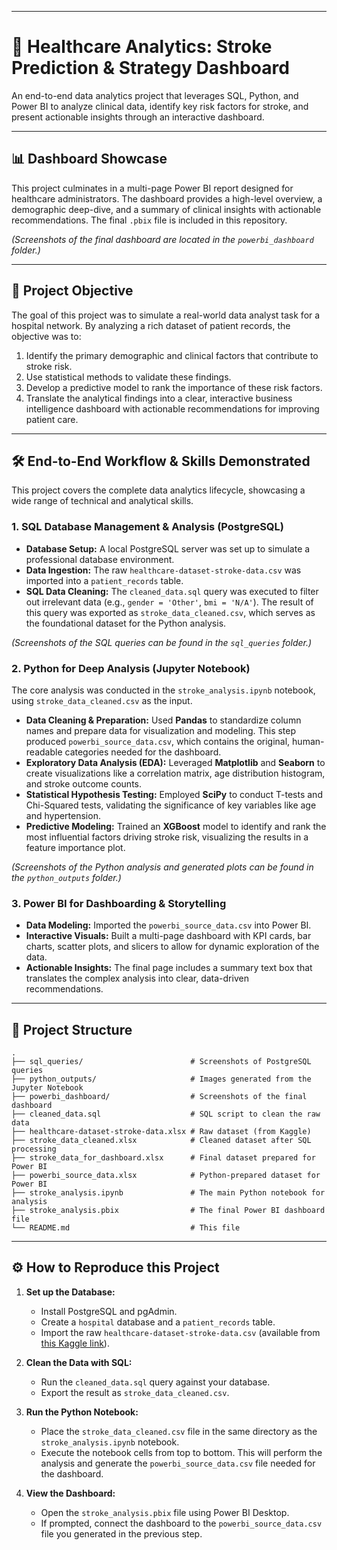 
-----

# 🏥 Healthcare Analytics: Stroke Prediction & Strategy Dashboard

An end-to-end data analytics project that leverages SQL, Python, and Power BI to analyze clinical data, identify key risk factors for stroke, and present actionable insights through an interactive dashboard.

-----

## 📊 Dashboard Showcase

This project culminates in a multi-page Power BI report designed for healthcare administrators. The dashboard provides a high-level overview, a demographic deep-dive, and a summary of clinical insights with actionable recommendations. The final `.pbix` file is included in this repository.

*(Screenshots of the final dashboard are located in the `powerbi_dashboard` folder.)*

-----

## 🎯 Project Objective

The goal of this project was to simulate a real-world data analyst task for a hospital network. By analyzing a rich dataset of patient records, the objective was to:

1.  Identify the primary demographic and clinical factors that contribute to stroke risk.
2.  Use statistical methods to validate these findings.
3.  Develop a predictive model to rank the importance of these risk factors.
4.  Translate the analytical findings into a clear, interactive business intelligence dashboard with actionable recommendations for improving patient care.

-----

## 🛠️ End-to-End Workflow & Skills Demonstrated

This project covers the complete data analytics lifecycle, showcasing a wide range of technical and analytical skills.

### 1\. SQL Database Management & Analysis (PostgreSQL)

  - **Database Setup:** A local PostgreSQL server was set up to simulate a professional database environment.
  - **Data Ingestion:** The raw `healthcare-dataset-stroke-data.csv` was imported into a `patient_records` table.
  - **SQL Data Cleaning:** The `cleaned_data.sql` query was executed to filter out irrelevant data (e.g., `gender = 'Other'`, `bmi = 'N/A'`). The result of this query was exported as `stroke_data_cleaned.csv`, which serves as the foundational dataset for the Python analysis.

*(Screenshots of the SQL queries can be found in the `sql_queries` folder.)*

### 2\. Python for Deep Analysis (Jupyter Notebook)

The core analysis was conducted in the `stroke_analysis.ipynb` notebook, using `stroke_data_cleaned.csv` as the input.

  - **Data Cleaning & Preparation:** Used **Pandas** to standardize column names and prepare data for visualization and modeling. This step produced `powerbi_source_data.csv`, which contains the original, human-readable categories needed for the dashboard.
  - **Exploratory Data Analysis (EDA):** Leveraged **Matplotlib** and **Seaborn** to create visualizations like a correlation matrix, age distribution histogram, and stroke outcome counts.
  - **Statistical Hypothesis Testing:** Employed **SciPy** to conduct T-tests and Chi-Squared tests, validating the significance of key variables like age and hypertension.
  - **Predictive Modeling:** Trained an **XGBoost** model to identify and rank the most influential factors driving stroke risk, visualizing the results in a feature importance plot.

*(Screenshots of the Python analysis and generated plots can be found in the `python_outputs` folder.)*

### 3\. Power BI for Dashboarding & Storytelling

  - **Data Modeling:** Imported the `powerbi_source_data.csv` into Power BI.
  - **Interactive Visuals:** Built a multi-page dashboard with KPI cards, bar charts, scatter plots, and slicers to allow for dynamic exploration of the data.
  - **Actionable Insights:** The final page includes a summary text box that translates the complex analysis into clear, data-driven recommendations.

-----

## 📂 Project Structure

```
.
├── sql_queries/                        # Screenshots of PostgreSQL queries
├── python_outputs/                     # Images generated from the Jupyter Notebook
├── powerbi_dashboard/                  # Screenshots of the final dashboard
├── cleaned_data.sql                    # SQL script to clean the raw data
├── healthcare-dataset-stroke-data.xlsx # Raw dataset (from Kaggle)
├── stroke_data_cleaned.xlsx            # Cleaned dataset after SQL processing
├── stroke_data_for_dashboard.xlsx      # Final dataset prepared for Power BI
├── powerbi_source_data.xlsx            # Python-prepared dataset for Power BI
├── stroke_analysis.ipynb               # The main Python notebook for analysis
├── stroke_analysis.pbix                # The final Power BI dashboard file
└── README.md                           # This file
```

-----

## ⚙️ How to Reproduce this Project

1.  **Set up the Database:**

      * Install PostgreSQL and pgAdmin.
      * Create a `hospital` database and a `patient_records` table.
      * Import the raw `healthcare-dataset-stroke-data.csv` (available from [this Kaggle link](https://www.kaggle.com/datasets/fedesoriano/stroke-prediction-dataset)).

2.  **Clean the Data with SQL:**

      * Run the `cleaned_data.sql` query against your database.
      * Export the result as `stroke_data_cleaned.csv`.

3.  **Run the Python Notebook:**

      * Place the `stroke_data_cleaned.csv` file in the same directory as the `stroke_analysis.ipynb` notebook.
      * Execute the notebook cells from top to bottom. This will perform the analysis and generate the `powerbi_source_data.csv` file needed for the dashboard.

4.  **View the Dashboard:**

      * Open the `stroke_analysis.pbix` file using Power BI Desktop.
      * If prompted, connect the dashboard to the `powerbi_source_data.csv` file you generated in the previous step. 
